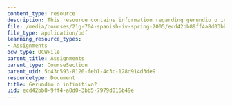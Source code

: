 ```yaml
---
content_type: resource
description: This resource contains information regarding gerundio o infinitivo?.
file: /media/courses/21g-704-spanish-iv-spring-2005/ecd42bb89ff4a8d03bb57979d016b49e_MIT21G_704S05_gerundio_inf.pdf
file_type: application/pdf
learning_resource_types:
- Assignments
ocw_type: OCWFile
parent_title: Assignments
parent_type: CourseSection
parent_uid: 5c43c593-8120-feb1-4c3c-128d914d3de9
resourcetype: Document
title: Gerundio o infinitivo?
uid: ecd42bb8-9ff4-a8d0-3bb5-7979d016b49e
---
```

